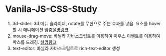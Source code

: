 # Vanila-JS-CSS-Study

1. 3d-slider: 3d 메뉴 슬라이더, rotate를 무한으로 주는 효과를 넣음. 요소를 hover할 시 애니메이션 멈춤[설명링크](https://taesung1993.tistory.com/92).
2. mouse-drag-move: 바닐라 자바스크립트를 이용하여 마우스 이벤트를 이용하여 박스를 드래깅.
[설명링크](https://taesung1993.tistory.com/92)
3. text-editor: 바닐라 자바스크립트로 rich-text-editor 생성